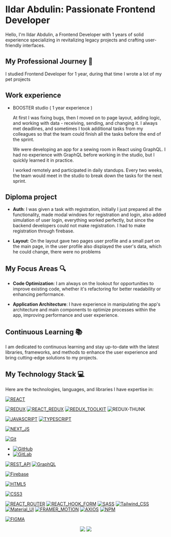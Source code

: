 # Ildar Abdulin: Passionate Frontend Developer

Hello, I'm Ildar Abdulin, a Frontend Developer with 1 years of solid experience specializing in revitalizing legacy projects and crafting user-friendly interfaces.

## My Professional Journey 🚀

I studied Frontend Developer for 1 year, during that time I wrote a lot of my pet projects

<!-- [My Frontend Developer CV](https://cv-teal.vercel.app/) -->

## Work experience

- BOOSTER studio ( 1 year experience )

  At first I was fixing bugs, then I moved on to page layout, adding logic, and working with data - receiving, sending, and changing it. I always met deadlines, and sometimes I took additional tasks from my colleagues so that the team could finish all the tasks before the end of the sprint.

  We were developing an app for a sewing room in React using GraphQL. I had no experience with GraphQL before working in the studio, but I quickly learned it in practice.

  I worked remotely and participated in daily standups. Every two weeks, the team would meet in the studio to break down the tasks for the next sprint.

## Diploma project

- **Auth**: I was given a task with registration, initially I just prepared all the functionality, made modal windows for registration and login, also added simulation of user login, everything worked perfectly, but since the backend developers could not make registration. I had to make registration through firebase.

- **Layout**: On the layout gave two pages user profile and a small part on the main page, in the user profile also displayed the user's data, which he could change, there were no problems

## My Focus Areas 🔍

- **Code Optimization**: I am always on the lookout for opportunities to improve existing code, whether it's refactoring for better readability or enhancing performance.

- **Application Architecture**: I have experience in manipulating the app's architecture and main components to optimize processes within the app, improving performance and user experience.

## Continuous Learning 📚

I am dedicated to continuous learning and stay up-to-date with the latest libraries, frameworks, and methods to enhance the user experience and bring cutting-edge solutions to my projects.

## My Technology Stack 💻

Here are the technologies, languages, and libraries I have expertise in:

[![REACT](https://img.shields.io/badge/react-58C4DC.svg?style=for-the-badge&logo=react&logoColor=white)](https://react.dev/)

[![REDUX](https://img.shields.io/badge/redux-764ABC.svg?style=for-the-badge&logo=redux&logoColor=white)](https://redux.js.org/)
[![REACT_REDUX](https://img.shields.io/badge/REACT_REDUX-764ABC.svg?style=for-the-badge&logo=redux&logoColor=white)](https://react-redux.js.org/)
[![REDUX_TOOLKIT](https://img.shields.io/badge/REDUX_TOOLKIT-764ABC.svg?style=for-the-badge&logo=redux&logoColor=white)](https://redux-toolkit.js.org/)
![REDUX-THUNK](https://img.shields.io/badge/REDUX_THUNK-764ABC.svg?style=for-the-badge&logo=redux&logoColor=white)

[![JAVASCRIPT](https://img.shields.io/badge/JAVASCRIPT-F7E018.svg?style=for-the-badge&logo=javascript&logoColor=white)](https://ru.wikipedia.org/wiki/JavaScript)
[![TYPESCRIPT](https://img.shields.io/badge/TYPESCRIPT-3178C6.svg?style=for-the-badge&logo=typescript&logoColor=white)](https://www.typescriptlang.org/)

[![NEXT_JS](https://img.shields.io/badge/next.js-000000?style=for-the-badge&logo=nextdotjs&logoColor=white)](https://nextjs.org/)

[![Git](https://img.shields.io/static/v1?label=&message=Git&color=%23F05032&style=for-the-badge&logo=git&logoColor=%23FFFFFF)](https://git-scm.com/)

- [![GitHub](https://img.shields.io/badge/GitHub-181717.svg?logo=github&logoColor=white&style=for-the-badge)](https://github.com/)
- [![GitLab](https://img.shields.io/badge/GitLab-FCA121.svg?logo=gitlab&logoColor=white&style=for-the-badge)](https://gitlab.com/IldarAbdulin)

[![REST_API](https://img.shields.io/badge/rest_api-47A6DC?style=for-the-badge&logo=rest-api&logoColor=white)](https://ru.wikipedia.org/wiki/REST)
[![GraphQL](https://img.shields.io/badge/GraphQL-F6009C?style=for-the-badge&logo=graphql&logoColor=white)](https://graphql.org/)

[![Firebase](https://img.shields.io/static/v1?label=&message=Firebase&color=%23FFCA28&style=for-the-badge&logo=firebase&logoColor=%23FFFFFF)](https://firebase.google.com/?gad_source=1)

[![HTML5](https://img.shields.io/badge/HTML5-orange.svg?style=for-the-badge&logo=html&logoColor=white)](https://ru.wikipedia.org/wiki/HTML5)

[![CSS3](https://img.shields.io/badge/CSS3-blue.svg?style=for-the-badge&logo=css&logoColor=white)](https://ru.wikipedia.org/wiki/CSS)

[![REACT_ROUTER](https://img.shields.io/badge/REACT_ROUTER-CA4245?style=for-the-badge&logo=react-router&logoColor=white)](https://reactrouter.com/en/main)
[![REACT_HOOK_FORM](https://img.shields.io/badge/REACT_HOOK_FORM-EA4E84?style=for-the-badge&logo=react-hook&logoColor=white)](https://www.react-hook-form.com/)
[![SASS](https://img.shields.io/badge/SASS-CF649A.svg?style=for-the-badge&logo=sass&logoColor=white)](https://ru.wikipedia.org/wiki/CSS)
[![Tailwind_CSS](https://img.shields.io/badge/Tailwind_CSS-38BDF8.svg?style=for-the-badge&logo=tailwind-css&logoColor=white)](https://tailwindcss.com/)
[![Material_UI](https://img.shields.io/badge/Material_UI-blue.svg?style=for-the-badge&logo=mui&logoColor=white)](https://mui.com/)
[![FRAMER_MOTION](https://img.shields.io/badge/FRAMER_MOTION-C936EE?style=for-the-badge&logo=framer-motion&logoColor=white)](https://www.framer.com/motion/)
[![AXIOS](https://img.shields.io/badge/AXIOS-764ABC?style=for-the-badge&logo=axios&logoColor=white)](https://axios-http.com/ru/docs/intro)
[![NPM](https://img.shields.io/badge/NPM-C12E3D?style=for-the-badge&logo=npm&logoColor=white)](https://www.npmjs.com/)

[![FIGMA](https://img.shields.io/badge/FIGMA-FF7262?style=for-the-badge&logo=figma&logoColor=white)](https://www.figma.com/)

<!-- [My Frontend Developer CV](https://cv-teal.vercel.app/) -->

<div align="center">
  <a href="https://t.me/RdQeWaEd"><img src="https://img.shields.io/badge/Telegram-2CA5E0?style=for-the-badge&logo=telegram&logoColor=white"/></a>
  <a href="mailto:iabdulin377@gmail.com"><img src="https://img.shields.io/badge/Gmail-D14836?style=for-the-badge&logo=gmail&logoColor=white"/></a>
</div>
<div align="center">
<!-- <div align="center">
  <a href="https://github.com/timplifier"><img alt="GitHub Status" src="https://github-readme-stats.vercel.app/api?username=timplifier&number_format=long&show_icons=true&include_all_commits=true&count_private=true&theme=solarized-dark"/></a>
</div> -->
